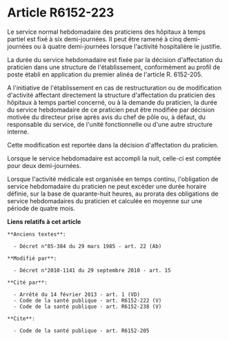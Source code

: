 # Article R6152-223

Le service normal hebdomadaire des praticiens des hôpitaux à temps partiel est fixé à six demi-journées. Il peut être ramené
à cinq demi-journées ou à quatre demi-journées lorsque l'activité hospitalière le justifie. 

La durée du service hebdomadaire est fixée par la décision d'affectation du praticien dans une structure de l'établissement,
conformément au profil de poste établi en application du premier alinéa de l'article R. 6152-205.

A l'initiative de l'établissement en cas de restructuration ou de modification d'activité affectant directement la structure
d'affectation du praticien des hôpitaux à temps partiel concerné, ou à la demande du praticien, la durée du service
hebdomadaire de ce praticien peut être modifiée par décision motivée du directeur prise après avis du chef de pôle ou, à
défaut, du responsable du service, de l'unité fonctionnelle ou d'une autre structure interne. 

Cette modification est reportée dans la décision d'affectation du praticien. 

Lorsque le service hebdomadaire est accompli la nuit, celle-ci est comptée pour deux demi-journées. 

Lorsque l'activité médicale est organisée en temps continu, l'obligation de service hebdomadaire du praticien ne peut excéder
une durée horaire définie, sur la base de quarante-huit heures, au prorata des obligations de service hebdomadaires du
praticien et calculée en moyenne sur une période de quatre mois.

**Liens relatifs à cet article**

	**Anciens textes**:

	  - Décret n°85-384 du 29 mars 1985 - art. 22 (Ab)

	**Modifié par**:

	  - Décret n°2010-1141 du 29 septembre 2010 - art. 15

	**Cité par**:

	  - Arrêté du 14 février 2013 - art. 1 (VD)
	  - Code de la santé publique - art. R6152-222 (V)
	  - Code de la santé publique - art. R6152-238 (V)

	**Cite**:

	  - Code de la santé publique - art. R6152-205
